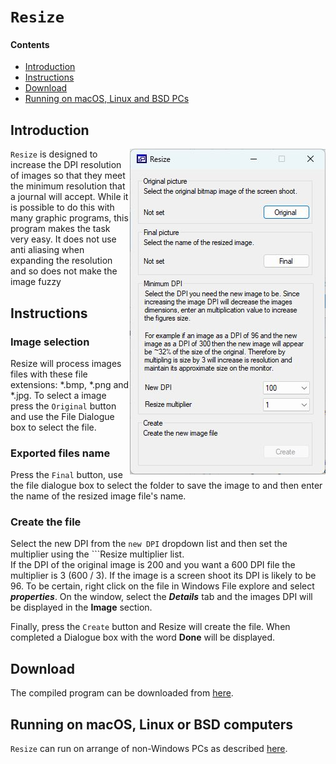 #  ```Resize```

#### Contents
- [Introduction](#Introduction)
- [Instructions](#instructions)
- [Download](#download)
- [Running on macOS, Linux and BSD PCs](#running-on-macos-linux-or-bsd-computers)

## Introduction

<img align="right" src="images/intro.jpg">

```Resize``` is designed to increase the DPI resolution of images so that they meet the minimum resolution that a journal will accept. While it is possible to do this with many graphic programs, this program makes the task very easy. It does not use anti aliasing when expanding the resolution and so does not make the image fuzzy

## Instructions

### Image selection

Resize will process images files with these file extensions: *.bmp, *.png and *.jpg. To select a image press the ```Original``` button and use the File Dialogue box to select the file.

### Exported files name

Press the ```Final``` button, use the file dialogue box to select the folder to save the image to and then enter the name of the resized image file's name.

### Create the file

Select the new DPI from the ```new DPI``` dropdown list and then set the multiplier using the ```Resize multiplier list.  
If the DPI of the original image is 200 and you want a 600 DPI file the multiplier is 3 (600 / 3). If the image is a screen shoot its DPI is likely to be 96. To be certain, right click on the file in Windows File explore and select ***properties***. On the window, select the ***Details*** tab and the images DPI will be displayed in the **Image** section.

Finally, press the ```Create``` button and Resize will create the file. When completed a Dialogue box with the word __Done__ will be displayed.

## Download

The compiled program can be downloaded from [here](program/).

## Running on macOS, Linux or BSD computers

```Resize``` can run on arrange of non-Windows PCs as described [here](https://github.com/msjimc/RunningWindowsProgramsOnLinux).

